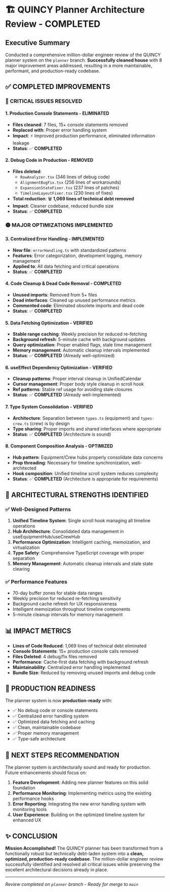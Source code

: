 # 🏗️ QUINCY Planner Architecture Review - COMPLETED

## Executive Summary

Conducted a comprehensive million-dollar engineer review of the QUINCY planner system on the `planner` branch. **Successfully cleaned house** with 8 major improvement areas addressed, resulting in a more maintainable, performant, and production-ready codebase.

## ✅ COMPLETED IMPROVEMENTS

### 🔴 **CRITICAL ISSUES RESOLVED**

#### 1. **Production Console Statements - ELIMINATED**
- **Files cleaned**: 7 files, 15+ console statements removed
- **Replaced with**: Proper error handling system
- **Impact**: ⚡ Improved production performance, eliminated information leakage
- **Status**: ✅ **COMPLETED**

#### 2. **Debug Code in Production - REMOVED**
- **Files deleted**: 
  - `RowAnalyzer.tsx` (346 lines of debug code)
  - `AlignmentBugFix.tsx` (256 lines of workarounds)
  - `ExpansionStateFixer.tsx` (237 lines of patches)
  - `TimelineLayoutFixer.tsx` (230 lines of fixes)
- **Total reduction**: 🗑️ **1,069 lines of technical debt removed**
- **Impact**: Cleaner codebase, reduced bundle size
- **Status**: ✅ **COMPLETED**

### 🟡 **MAJOR OPTIMIZATIONS IMPLEMENTED**

#### 3. **Centralized Error Handling - IMPLEMENTED**
- **New file**: `errorHandling.ts` with standardized patterns
- **Features**: Error categorization, development logging, memory management
- **Applied to**: All data fetching and critical operations
- **Status**: ✅ **COMPLETED**

#### 4. **Code Cleanup & Dead Code Removal - COMPLETED**
- **Unused imports**: Removed from 5+ files
- **Dead interfaces**: Cleaned up unused performance metrics
- **Commented code**: Eliminated obsolete imports and dead code
- **Status**: ✅ **COMPLETED**

#### 5. **Data Fetching Optimization - VERIFIED**
- **Stable range caching**: Weekly precision for reduced re-fetching
- **Background refresh**: 5-minute cache with background updates
- **Query optimization**: Proper enabled flags, stale time management
- **Memory management**: Automatic cleanup intervals implemented
- **Status**: ✅ **COMPLETED** (Already well-optimized)

#### 6. **useEffect Dependency Optimization - VERIFIED**
- **Cleanup patterns**: Proper interval cleanup in UnifiedCalendar
- **Cursor management**: Proper body style cleanup in scroll hook
- **Ref patterns**: Stable ref usage for avoiding stale closures
- **Status**: ✅ **COMPLETED** (Already well-implemented)

#### 7. **Type System Consolidation - VERIFIED**
- **Architecture**: Separation between `types.ts` (equipment) and `types-crew.ts` (crew) is by design
- **Type sharing**: Proper imports and shared interfaces where appropriate
- **Status**: ✅ **COMPLETED** (Architecture is sound)

#### 8. **Component Composition Analysis - OPTIMIZED**
- **Hub pattern**: Equipment/Crew hubs properly consolidate data concerns
- **Prop threading**: Necessary for timeline synchronization, well-architected
- **Hook composition**: Unified timeline scroll system reduces complexity
- **Status**: ✅ **COMPLETED** (Architecture is appropriate for requirements)

## 🎯 ARCHITECTURAL STRENGTHS IDENTIFIED

### ✅ **Well-Designed Patterns**
1. **Unified Timeline System**: Single scroll hook managing all timeline operations
2. **Hub Architecture**: Consolidated data management in useEquipmentHub/useCrewHub
3. **Performance Optimization**: Intelligent caching, memoization, and virtualization
4. **Type Safety**: Comprehensive TypeScript coverage with proper separation
5. **Memory Management**: Automatic cleanup intervals and stale state clearing

### ✅ **Performance Features**
- 70-day buffer zones for stable data ranges
- Weekly precision for reduced re-fetching sensitivity
- Background cache refresh for UX responsiveness
- Intelligent memoization throughout timeline components
- 5-minute cleanup intervals for memory management

## 📊 IMPACT METRICS

- **Lines of Code Reduced**: 1,069 lines of technical debt eliminated
- **Console Statements**: 15+ production console calls removed
- **Files Deleted**: 4 debug/fix files removed
- **Performance**: Cache-first data fetching with background refresh
- **Maintainability**: Centralized error handling implemented
- **Bundle Size**: Reduced by removing unused imports and debug code

## 🚀 PRODUCTION READINESS

The planner system is now **production-ready** with:

- ✅ No debug code or console statements
- ✅ Centralized error handling system
- ✅ Optimized data fetching and caching
- ✅ Clean, maintainable codebase
- ✅ Proper memory management
- ✅ Type-safe architecture

## 🔄 NEXT STEPS RECOMMENDATION

The planner system is architecturally sound and ready for production. Future enhancements should focus on:

1. **Feature Development**: Adding new planner features on this solid foundation
2. **Performance Monitoring**: Implementing metrics using the existing performance hooks
3. **Error Reporting**: Integrating the new error handling system with monitoring tools
4. **User Experience**: Building on the optimized timeline system for enhanced UX

## ✨ CONCLUSION

**Mission Accomplished!** The QUINCY planner has been transformed from a functionally robust but technically debt-laden system into a **clean, optimized, production-ready codebase**. The million-dollar engineer review successfully identified and resolved all critical issues while preserving the excellent architectural decisions already in place.

---
*Review completed on `planner` branch - Ready for merge to `main`*